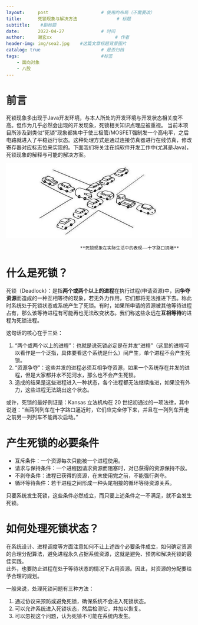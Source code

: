 ```yaml
---
layout:     post   				    # 使用的布局（不需要改）
title:      死锁现象与解决方法				# 标题 
subtitle:    #副标题
date:       2022-04-27 				# 时间
author:     谢玄xx 						# 作者
header-img: img/sea2.jpg 	#这篇文章标题背景图片
catalog: true 						# 是否归档
tags:								#标签
    - 面向对象
    - 八股
---
```


# 前言

死锁现象多出现于Java开发环境，与本人所处的开发环境与开发状态相关度不高。但作为几乎必然会出现的开发现象，死锁相关知识点理应被重视。
当前本项目所涉及到类似“死锁”现象都集中于使三极管/MOSFET强制发一个高电平，之后电路就进入了平稳运行状态。这种处理方式是通过连接仿真器进行在线仿真，修改寄存器对应标志位来实现的。下面我们将关注在纯软件开发工作中(尤其是Java)，死锁现象的解释与可能的解决方案。

![](https://raw.githubusercontent.com/xie96808/xie96808.github.io/master/img/sisuo.jpg)  

                                **死锁现象在实际生活中的表现——十字路口拥堵**

# 什么是死锁？

死锁（Deadlock）：是指**两个或两个以上的进程**在执行过程(申请资源)中，因**争夺资源**而造成的一种互相等待的现象，若无外力作用，它们都将无法推进下去。称此时系统处于死锁状态或系统产生了死锁。有时，如果所申请的资源被其他等待进程占有，那么该等待进程有可能再也无法改变状态。我们称这些永远在**互相等待**的进程为死锁进程。

这句话的核心在于三处：
1. “两个或两个以上的进程”：也就是说死锁必定是在并发“进程”（这里的进程可以看作是一个泛指，具体要看这个系统是什么）间产生，单个进程不会产生死锁。  
2. “资源争夺”：这些并发的进程必须互相争夺资源，如果一个系统存在并发的进程，但是大家都井水不犯河水，那么也不会产生死锁。  
3. 造成的结果是这些进程进入一种状态，各个进程都无法继续推进，如果没有外力，这些进程无法跳出这个状态。

或许，死锁的最好例证是：Kansas 立法机构在 20 世纪初通过的一项法律，其中说道：“当两列列车在十字路口逼近时，它们应完全停下来，并且在一列列车开走之前另一列列车不能再次启动。”

# 产生死锁的必要条件

* 互斥条件：一个资源每次只能被一个进程使用。
* 请求与保持条件：一个进程因请求资源而阻塞时，对已获得的资源保持不放。
* 不剥夺条件：进程已获得的资源，在末使用完之前，不能强行剥夺。
* 循环等待条件：若干进程之间形成一种头尾相接的循环等待资源关系。

只要系统发生死锁，这些条件必然成立，而只要上述条件之一不满足，就不会发生死锁。

# 如何处理死锁状态？

在系统设计、进程调度等方面注意如何不让上述四个必要条件成立，如何确定资源的合理分配算法，避免进程永久占据系统资源，这就是避免、预防和解决死锁的最佳实践。  
此外，也要防止进程在处于等待状态的情况下占用资源。因此，对资源的分配要给予合理的规划。

一般来说，处理死锁问题有三种方法：
1. 通过协议来预防或避免死锁，确保系统不会进入死锁状态。
2. 可以允许系统进入死锁状态，然后检测它，并加以恢复。
3. 可以忽视这个问题，认为死锁不可能在系统内发生。

